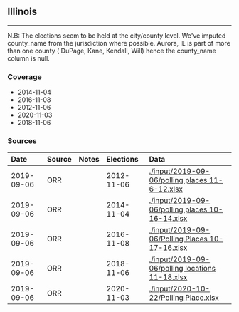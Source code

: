 ## Illinois

-------------

N.B: The elections seem to be held at the city/county level. We've imputed county_name from the jurisdiction where possible. Aurora, IL is part of more than one county ( DuPage, Kane, Kendall, Will) hence the county_name column is null.


### Coverage
- 2014-11-04
- 2016-11-08
- 2012-11-06
- 2020-11-03
- 2018-11-06


### Sources

| Date | Source | Notes | Elections | Data |
| :---|:----|:---|:---|:---|
| 2019-09-06 | ORR |  | 2012-11-06 | [./input/2019-09-06/polling places 11-6-12.xlsx](./input/2019-09-06/polling%20places%2011-6-12.xlsx) |
| 2019-09-06 | ORR |  | 2014-11-04 | [./input/2019-09-06/polling places 10-16-14.xlsx](./input/2019-09-06/polling%20places%2010-16-14.xlsx) |
| 2019-09-06 | ORR |  | 2016-11-08 | [./input/2019-09-06/Polling Places 10-17-16.xlsx](./input/2019-09-06/Polling%20Places%2010-17-16.xlsx) |
| 2019-09-06 | ORR |  | 2018-11-06 | [./input/2019-09-06/polling locations 11-18.xlsx](./input/2019-09-06/polling%20locations%2011-18.xlsx) |
| 2019-09-06 | ORR |  | 2020-11-03 | [./input/2020-10-22/Polling Place.xlsx](./input/2020-10-22/Polling%20Place.xlsx) |
